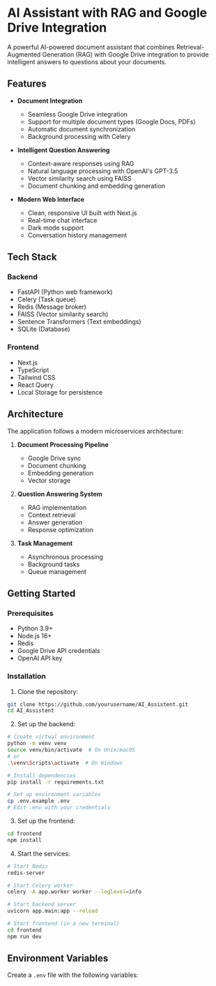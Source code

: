 # AI Assistant with RAG and Google Drive Integration

A powerful AI-powered document assistant that combines Retrieval-Augmented Generation (RAG) with Google Drive integration to provide intelligent answers to questions about your documents.

## Features

- **Document Integration**
  - Seamless Google Drive integration
  - Support for multiple document types (Google Docs, PDFs)
  - Automatic document synchronization
  - Background processing with Celery

- **Intelligent Question Answering**
  - Context-aware responses using RAG
  - Natural language processing with OpenAI's GPT-3.5
  - Vector similarity search using FAISS
  - Document chunking and embedding generation

- **Modern Web Interface**
  - Clean, responsive UI built with Next.js
  - Real-time chat interface
  - Dark mode support
  - Conversation history management

## Tech Stack

### Backend
- FastAPI (Python web framework)
- Celery (Task queue)
- Redis (Message broker)
- FAISS (Vector similarity search)
- Sentence Transformers (Text embeddings)
- SQLite (Database)

### Frontend
- Next.js
- TypeScript
- Tailwind CSS
- React Query
- Local Storage for persistence

## Architecture

The application follows a modern microservices architecture:
1. **Document Processing Pipeline**
   - Google Drive sync
   - Document chunking
   - Embedding generation
   - Vector storage

2. **Question Answering System**
   - RAG implementation
   - Context retrieval
   - Answer generation
   - Response optimization

3. **Task Management**
   - Asynchronous processing
   - Background tasks
   - Queue management

## Getting Started

### Prerequisites
- Python 3.9+
- Node.js 16+
- Redis
- Google Drive API credentials
- OpenAI API key

### Installation

1. Clone the repository:
```bash
git clone https://github.com/yourusername/AI_Assistent.git
cd AI_Assistent
```

2. Set up the backend:
```bash
# Create virtual environment
python -m venv venv
source venv/bin/activate  # On Unix/macOS
# or
.\venv\Scripts\activate  # On Windows

# Install dependencies
pip install -r requirements.txt

# Set up environment variables
cp .env.example .env
# Edit .env with your credentials
```

3. Set up the frontend:
```bash
cd frontend
npm install
```

4. Start the services:
```bash
# Start Redis
redis-server

# Start Celery worker
celery -A app.worker worker --loglevel=info

# Start backend server
uvicorn app.main:app --reload

# Start frontend (in a new terminal)
cd frontend
npm run dev
```

## Environment Variables

Create a `.env` file with the following variables:
